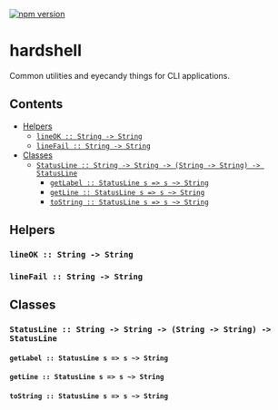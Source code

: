[![npm version](https://badge.fury.io/js/hardshell.svg)](https://badge.fury.io/js/hardshell)

# hardshell

Common utilities and eyecandy things for CLI applications.

## Contents

  - [Helpers](#helpers)
    - [`lineOK :: String -> String`](#helper-lineok)
    - [`lineFail :: String -> String`](#helper-linefail)
  - [Classes](#classes)
    - [`StatusLine :: String -> String -> (String -> String) -> StatusLine`](#class-statusline)
      - [`getLabel :: StatusLine s => s ~> String`](#class-statusline-getlabel)
      - [`getLine :: StatusLine s => s ~> String`](#class-statusline-getline)
      - [`toString :: StatusLine s => s ~> String`](#class-statusline-tostring)

## Helpers

### <a name="helper-lineok"></a>`lineOK :: String -> String`

### <a name="helper-linefail"></a>`lineFail :: String -> String`

## Classes

### <a name="class-statusline"></a>`StatusLine :: String -> String -> (String -> String) -> StatusLine`

#### <a name="method-statusline-getlabel"></a>`getLabel :: StatusLine s => s ~> String`

#### <a name="class-statusline-getline"></a>`getLine :: StatusLine s => s ~> String`

#### <a name="class-statusline-tostring"></a>`toString :: StatusLine s => s ~> String`
